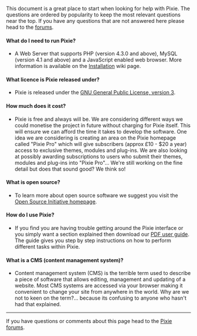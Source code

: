 This document is a great place to start when looking for help with Pixie. The questions are ordered by popularity to keep the most relevant questions near the top. If you have any questions that are not answered here please head to the [forums](http://www.pixieapp.com/forums/).

#### What do I need to run Pixie? ####

  * A Web Server that supports PHP (version 4.3.0 and above), MySQL (version 4.1 and above) and a JavaScript enabled web browser. More information is available on the [Installation](http://www.getpixie.co.uk/support/article/installation/) wiki page.

#### What licence is Pixie released under? ####

  * Pixie is released under the [GNU General Public License, version 3](http://www.gnu.org/licenses/gpl-3.0.html).

#### How much does it cost? ####

  * Pixie is free and always will be. We are considering different ways we could monetise the project in future without charging for Pixie itself. This will ensure we can afford the time it takes to develop the software. One idea we are considering is creating an area on the Pixie homepage called "Pixie Pro" which will give subscribers (approx £10 - $20 a year) access to exclusive themes, modules and plug-ins. We are also looking at possibly awarding subscriptions to users who submit their themes, modules and plug-ins into "Pixie Pro"... We're still working on the fine detail but does that sound good? We think so!

#### What is open source? ####

  * To learn more about open source software we suggest you visit the [Open Source Initiative homepage](http://opensource.org/docs/osd).

#### How do I use Pixie? ####

  * If you find you are having trouble getting around the Pixie interface or you simply want a section explained then download our [PDF user guide](http://pixie-cms.googlecode.com/files/pixie_user_guide_v1.0.pdf). The guide gives you step by step instructions on how to perform different tasks within Pixie.

#### What is a CMS (content management system)? ####

  * Content management system (CMS) is the terrible term used to describe a piece of software that allows editing, management and updating of a website. Most CMS systems are accessed via your browser making it convenient to change your site from anywhere in the world. Why are we not to keen on the term?... because its confusing to anyone who hasn't had that explained.


---


If you have questions or comments about this page head to the [Pixie forums](http://groups.google.com/group/pixie-cms/).
